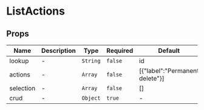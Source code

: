 # ListActions

## Props

<!-- @vuese:ListActions:props:start -->
|Name|Description|Type|Required|Default|
|---|---|---|---|---|
|lookup|-|`String`|`false`|id|
|actions|-|`Array`|`false`|[{"label":"Permanent delete"}]|
|selection|-|`Array`|`false`|[]|
|crud|-|`Object`|`true`|-|

<!-- @vuese:ListActions:props:end -->


